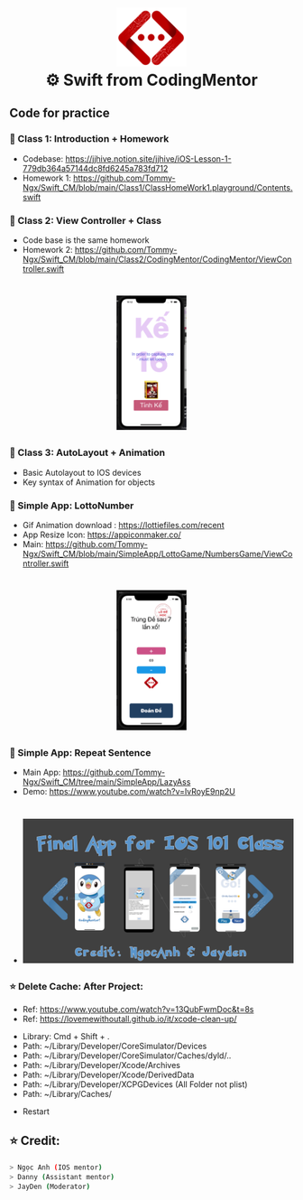 <h1 align="center">
  <img src="https://raw.githubusercontent.com/Tommy-Ngx/Swift_CM/main/Picture/codingmentor.png" width="124px"/><br/>
  ⚙️ Swift from CodingMentor
</h1>

## Code for practice
### 📖 Class 1: Introduction + Homework

- Codebase: https://jjhive.notion.site/jjhive/iOS-Lesson-1-779db364a57144dc8fd6245a783fd712
- Homework 1:
    https://github.com/Tommy-Ngx/Swift_CM/blob/main/Class1/ClassHomeWork1.playground/Contents.swift
### 📖 Class 2: View Controller + Class

- Code base is the same homework
- Homework 2: https://github.com/Tommy-Ngx/Swift_CM/blob/main/Class2/CodingMentor/CodingMentor/ViewController.swift
<h1 align="center">
  <img src="https://raw.githubusercontent.com/Tommy-Ngx/Swift_CM/main/Picture/appclass2.png" width="124px"/>
</h1>


### 📖 Class 3: AutoLayout + Animation

- Basic Autolayout to IOS devices
- Key syntax of Animation for objects



### 📖 Simple App: LottoNumber

- Gif Animation download :  https://lottiefiles.com/recent
- App Resize Icon:          https://appiconmaker.co/
- Main:                     https://github.com/Tommy-Ngx/Swift_CM/blob/main/SimpleApp/LottoGame/NumbersGame/ViewController.swift

<h1 align="center">
  <img src="https://raw.githubusercontent.com/Tommy-Ngx/Swift_CM/main/Picture/lottomentor.png" width="124px"/>
</h1>

### 📖 Simple App: Repeat Sentence
- Main App: https://github.com/Tommy-Ngx/Swift_CM/tree/main/SimpleApp/LazyAss
- Demo: https://www.youtube.com/watch?v=IvRoyE9np2U
- <h1 align="center">
  <img src="https://raw.githubusercontent.com/Tommy-Ngx/Swift_CM/main/Picture/ios.png" width="524px"/>
</h1>

### ⭐️ Delete Cache: After Project:
- Ref: https://www.youtube.com/watch?v=13QubFwmDoc&t=8s
- Ref: https://lovemewithoutall.github.io/it/xcode-clean-up/
+ Library: Cmd + Shift + .
+ Path: ~/Library/Developer/CoreSimulator/Devices 
+ Path: ~/Library/Developer/CoreSimulator/Caches/dyld/.. 
+ Path: ~/Library/Developer/Xcode/Archives 
+ Path: ~/Library/Developer/Xcode/DerivedData 
+ Path: ~/Library/Developer/XCPGDevices (All Folder not plist)
+ Path: ~/Library/Caches/  
- Restart 


## ⭐️  Credit: 
```bash
> Ngọc Anh (IOS mentor) 
> Danny (Assistant mentor)
> JayDen (Moderator)
```
